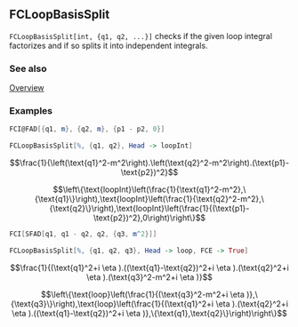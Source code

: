 ## FCLoopBasisSplit

`FCLoopBasisSplit[int, {q1, q2, ...}]` checks if the given loop integral factorizes and if so splits it into independent integrals.

### See also

[Overview](Extra/FeynCalc.md)

### Examples

```mathematica
FCI@FAD[{q1, m}, {q2, m}, {p1 - p2, 0}] 
 
FCLoopBasisSplit[%, {q1, q2}, Head -> loopInt]
```

$$\frac{1}{\left(\text{q1}^2-m^2\right).\left(\text{q2}^2-m^2\right).(\text{p1}-\text{p2})^2}$$

$$\left\{\text{loopInt}\left(\frac{1}{\text{q1}^2-m^2},\{\text{q1}\}\right),\text{loopInt}\left(\frac{1}{\text{q2}^2-m^2},\{\text{q2}\}\right),\text{loopInt}\left(\frac{1}{(\text{p1}-\text{p2})^2},0\right)\right\}$$

```mathematica
FCI[SFAD[q1, q1 - q2, q2, {q3, m^2}]] 
 
FCLoopBasisSplit[%, {q1, q2, q3}, Head -> loop, FCE -> True]
```

$$\frac{1}{(\text{q1}^2+i \eta ).((\text{q1}-\text{q2})^2+i \eta ).(\text{q2}^2+i \eta ).(\text{q3}^2-m^2+i \eta )}$$

$$\left\{\text{loop}\left(\frac{1}{(\text{q3}^2-m^2+i \eta )},\{\text{q3}\}\right),\text{loop}\left(\frac{1}{(\text{q1}^2+i \eta ).(\text{q2}^2+i \eta ).((\text{q1}-\text{q2})^2+i \eta )},\{\text{q1},\text{q2}\}\right)\right\}$$